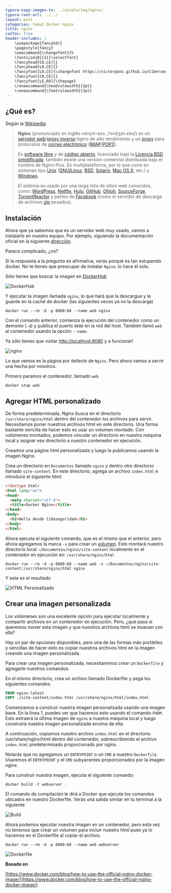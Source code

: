 ```yaml
---
typora-copy-images-to: ../assets/img/nginx/
typora-root-url: ../../
layout: post
categories: tema2 Docker nginx
title: nginx
conToc: true
header-includes: |
    \usepackage{fancyhdr}
    \pagestyle{fancy}
    \newcommand{\changefont}{%
    \fontsize{8}{11}\selectfont}
    \fancyhead[CO,CE]{}
    \fancyhead[LO,CE]{}
    \fancyfoot[LO,CE]{\changefont https://victorponz.github.io/Ciberseguridad-PePS/}
    \fancyfoot[CO,CE]{}
    \fancyfoot[LE,RO]{\thepage}
    \renewcommand{\headrulewidth}{2pt}
    \renewcommand{\footrulewidth}{1pt}
---
```

## ¿Qué es?

Según la [Wikipedia](https://es.wikipedia.org/wiki/Nginx):

> **Nginx** (pronunciado en inglés «ényin-ex», /ˈɛndʒɪn-ɛks/) es un [servidor web](https://es.wikipedia.org/wiki/Servidor_web)/[proxy inverso](https://es.wikipedia.org/wiki/Servidor_proxy) ligero de alto rendimiento y un [proxy](https://es.wikipedia.org/wiki/Servidor_proxy) para protocolos de [correo electrónico](https://es.wikipedia.org/wiki/Correo_electrónico) ([IMAP](https://es.wikipedia.org/wiki/Internet_Message_Access_Protocol)/[POP3](https://es.wikipedia.org/wiki/Post_Office_Protocol)).
>
> Es [software libre](https://es.wikipedia.org/wiki/Software_libre) y de [código abierto](https://es.wikipedia.org/wiki/Código_abierto), licenciado bajo la [Licencia BSD simplificada](https://es.wikipedia.org/wiki/Licencia_BSD#Licencia_BSD_simplificada_o_licencia_FreeBSD_(de_2_cláusulas)); también existe una versión comercial distribuida bajo el nombre de Nginx Plus. Es multiplataforma, por lo que corre en sistemas tipo [Unix](https://es.wikipedia.org/wiki/Unix) ([GNU/Linux](https://es.wikipedia.org/wiki/GNU/Linux), [BSD](https://es.wikipedia.org/wiki/Berkeley_Software_Distribution), [Solaris](https://es.wikipedia.org/wiki/Solaris_(sistema_operativo)), [Mac OS X](https://es.wikipedia.org/wiki/Mac_OS_X), etc.) y [Windows](https://es.wikipedia.org/wiki/Microsoft_Windows).
>
> El sistema es usado por una larga lista de sitios web conocidos, como: [WordPress](https://es.wikipedia.org/wiki/WordPress), [Netflix](https://es.wikipedia.org/wiki/Netflix), [Hulu](https://es.wikipedia.org/wiki/Hulu), [GitHub](https://es.wikipedia.org/wiki/GitHub), [Ohloh](https://es.wikipedia.org/wiki/Ohloh), [SourceForge](https://es.wikipedia.org/wiki/SourceForge), [TorrentReactor](https://es.wikipedia.org/w/index.php?title=TorrentReactor&action=edit&redlink=1) y partes de [Facebook](https://es.wikipedia.org/wiki/Facebook) (como el servidor de descarga de archivos [zip](https://es.wikipedia.org/wiki/Formato_de_compresión_ZIP) pesados).

## Instalación

Ahora que ya sabemos que es un servidor web muy usado, vamos a instalarlo en nuestro equipo. Por ejemplo, siguiendo la documentación oficial en la siguiente [dirección](https://www.nginx.com/resources/wiki/start/topics/tutorials/install/).

Parece complicado, ¿no?

Si la respuesta a la pregunta es afirmativa, verás porqué es tan estupendo docker.  No te tienes que preocupar de instalar `Nginx`: lo hace él solo.

Sólo tienes que buscar la imagen en [DockerHub](https://hub.docker.com/)

![DockerHub](/Ciberseguridad-PePS/assets/img/nginx/image-20210119163606034.png)

Y ejecutar la imagen llamada `nginx`, lo que hará que la descargue y la guarde en la caché de docker (las siguientes veces ya no la descarga)

```
docker run --rm -d -p 8080:80 --name web nginx
```

Con el comando anterior, comienza la ejecución del contenedor como un demonio (`-d`) y publica el puerto `8080` en la red del host. También llamó `web` al contenedor usando la opción `--name.`

Ya sólo tienes que visitar [http://localhost:8080](http://localhost:8080) y a funcionar!

![nginx](/Ciberseguridad-PePS/assets/img/nginx/image-20210119163128052.png)

Lo que vemos es la página por defecto de `Nginx`. Pero ahora vamos a servir una hecha por nosotros.

Primero paramos el contenedor, llamado `web`

```
docker stop web
```

## Agregar HTML personalizado

De forma predeterminada, Nginx busca en el directorio `/usr/share/nginx/html` dentro del contenedor los archivos para servir. Necesitamos poner nuestros archivos html en este directorio. Una forma bastante sencilla de hacer esto es usar un volumen montado. Con volúmenes montados, podemos vincular un directorio en nuestra máquina local y asignar ese directorio a nuestro contenedor en ejecución.

Creamos una página html personalizada y luego la publicamos usando la imagen Nginx.

Crea un directorio en `Documentos` llamado `nginx` y dentro otro directorio llamado `site-content`. En este directorio, agrega un archivo `index.html` e introduce el siguiente html:

```html
<!doctype html>
<html lang="en">
<head>
  <meta charset="utf-8">
  <title>Docker Nginx</title>
</head>
<body>
  <h2>Hello desde Cibeseguridad</h2>
</body>
</html>
```

Ahora ejecuta el siguiente comando, que es el mismo que el anterior, pero ahora agregamos la marca `-v` para crear un [volumen](https://docs.docker.com/storage/bind-mounts/). Esto montará nuestro directorio local `~/Documentos/nginx/site-content` localmente en el contenedor en ejecución en: `/usr/share/nginx/html`

```
docker run --rm -d -p 8080:80 --name web -v ~/Documentos/nginx/site-content:/usr/share/nginx/html nginx
```

Y este es el resultado

![HTML Personalizado](/Ciberseguridad-PePS/assets/img/nginx/image-20210119165540826.png)

## Crear una imagen personalizada

Los volúmenes son una excelente opción para ejecutar localmente y compartir archivos en un contenedor en ejecución. Pero, ¿qué pasa si queremos mover esta imagen y que nuestros archivos html se muevan con ella?

Hay un par de opciones disponibles, pero una de las formas más portátiles y sencillas de hacer esto es copiar nuestros archivos html en la imagen creando una imagen personalizada.

Para crear una imagen personalizada, necesitaremos crear un `Dockerfile` y agregarle nuestros comandos.

En el mismo directorio, crea un archivo llamado Dockerfile y pega los siguientes comandos.

```dockerfile
FROM nginx:latest
COPY ./site-content/index.html /usr/share/nginx/html/index.html
```

Comenzamos a construir nuestra imagen personalizada usando una imagen base. En la línea 1, puedes ver que hacemos esto usando el comando `FROM`. Esto extraerá la última imagen de `nginx`  a nuestra máquina local y luego construirá nuestra imagen personalizada encima de ella.

A continuación, copiamos nuestro archivo `index.html` en el directorio /usr/share/nginx/html dentro del contenedor, sobrescribiendo el archivo `index.html` predeterminado proporcionado por nginx.

Notarás que no agregamos un `ENTRYPOINT` o un `CMD` a nuestro `Dockerfile`. Usaremos el `ENTRYPOINT` y el `CMD` subyacentes proporcionados por la imagen nginx.

Para construir nuestra imagen, ejecuta el siguiente comando:

```
docker build -t webserver .
```
El comando de compilación le dirá a Docker que ejecute los comandos ubicados en nuestro Dockerfile. Verás una salida similar en tu terminal a la siguiente:

![Build](https://lh3.googleusercontent.com/2p49V4yAQHpimfNbMTL89xQiNPGP3xBakNrOhT2sRytiFa0IVVUAr_StlPS6n-zQFRZTZzK4pV4cjVg3mddoZnEpIwK2r_OJ_N_3iWsTchLPloBZdqm-FpBsOGhJwqka9DXrlIlD)

Ahora podemos ejecutar nuestra imagen en un contenedor, pero esta vez no tenemos que crear un volumen para incluir nuestro html pues ya lo hacemos en el Dockerfile al copiar el archivo.

```
docker run --rm -d -p 8080:80 --name web webserver
```

![Dockerfile](/Ciberseguridad-PePS/assets/img/nginx/image-20210119165540826.png)

**Basado en** 

[https://www.docker.com/blog/how-to-use-the-official-nginx-docker-image/](https://www.docker.com/blog/how-to-use-the-official-nginx-docker-image/)

